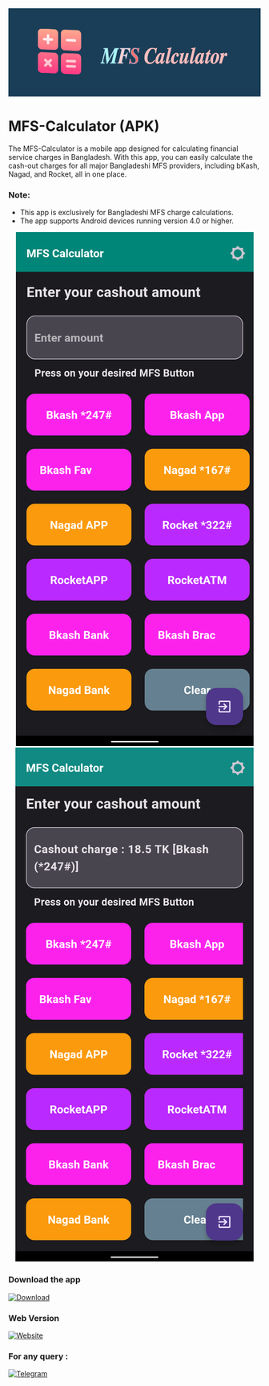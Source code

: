 <div align = "center">

<img src = "https://github.com/nh-404/MFS-Calculator/blob/1f0755fe076a9cd369f32cd703c07157036fe3ca/mfsCal.png">

</div>

# MFS-Calculator (APK)

The MFS-Calculator is a mobile app designed for calculating financial service charges in Bangladesh. With this app, you can easily calculate the cash-out charges for all major Bangladeshi MFS providers, including bKash, Nagad, and Rocket, all in one place.

### Note:

- This app is exclusively for Bangladeshi MFS charge calculations. <br> 
- The app supports Android devices running version 4.0 or higher. <br> 

<div align= "center">
  
<img src = "MFSCALC_UI.png">
<img src = "MFSCALC_UI2.png">
 
</div>

### Download the app

[![Download](https://img.shields.io/badge/Download-brightgreen)](https://github.com/nh-404/MFS-Calculator/releases/download/v1.1.4/MFS.Calculatior_v1.1.4.apk)


### Web Version

[![Website](https://img.shields.io/badge/Website-red)](https://mfs-calc.github.io)

  
### For any query :

[![Telegram](https://img.shields.io/badge/Telegram-blue?style=for-the-badge&logo=telegram&logoColor=white)](https://t.me/nh_404)

